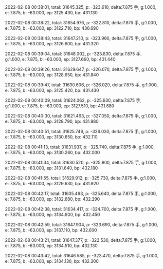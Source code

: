 2022-02-08 00:38:01, total: 31645.325, p: -323.610, delta:7.875 手, g:1.000, e: 7.875, b: -63.000, ep: 3125.430, bp: 431.130

2022-02-08 00:38:22, total: 31654.976, p: -322.810, delta:7.875 手, g:1.000, e: 7.875, b: -63.000, ep: 3122.710, bp: 430.690

2022-02-08 00:38:43, total: 31647.210, p: -323.960, delta:7.875 手, g:1.000, e: 7.875, b: -63.000, ep: 3126.600, bp: 431.320

2022-02-08 00:39:04, total: 31648.002, p: -323.830, delta:7.875 手, g:1.000, e: 7.875, b: -63.000, ep: 3127.690, bp: 431.440

2022-02-08 00:39:26, total: 31629.647, p: -326.070, delta:7.875 手, g:1.000, e: 7.875, b: -63.000, ep: 3128.650, bp: 431.840

2022-02-08 00:39:47, total: 31630.606, p: -326.020, delta:7.875 手, g:1.000, e: 7.875, b: -63.000, ep: 3125.420, bp: 431.430

2022-02-08 00:40:09, total: 31624.062, p: -325.930, delta:7.875 手, g:1.000, e: 7.875, b: -63.000, ep: 3127.510, bp: 431.680

2022-02-08 00:40:30, total: 31621.463, p: -327.050, delta:7.875 手, g:1.000, e: 7.875, b: -63.000, ep: 3128.790, bp: 431.980

2022-02-08 00:40:51, total: 31625.746, p: -326.030, delta:7.875 手, g:1.000, e: 7.875, b: -63.000, ep: 3130.850, bp: 432.110

2022-02-08 00:41:13, total: 31631.937, p: -325.740, delta:7.875 手, g:1.000, e: 7.875, b: -63.000, ep: 3130.260, bp: 432.000

2022-02-08 00:41:34, total: 31630.520, p: -325.800, delta:7.875 手, g:1.000, e: 7.875, b: -63.000, ep: 3131.640, bp: 432.180

2022-02-08 00:41:55, total: 31629.912, p: -325.730, delta:7.875 手, g:1.000, e: 7.875, b: -63.000, ep: 3129.630, bp: 431.920

2022-02-08 00:42:17, total: 31635.493, p: -325.640, delta:7.875 手, g:1.000, e: 7.875, b: -63.000, ep: 3132.680, bp: 432.290

2022-02-08 00:42:38, total: 31634.417, p: -324.700, delta:7.875 手, g:1.000, e: 7.875, b: -63.000, ep: 3134.900, bp: 432.450

2022-02-08 00:42:59, total: 31647.904, p: -323.690, delta:7.875 手, g:1.000, e: 7.875, b: -63.000, ep: 3137.110, bp: 432.600

2022-02-08 00:43:21, total: 31647.377, p: -322.530, delta:7.875 手, g:1.000, e: 7.875, b: -63.000, ep: 3134.510, bp: 432.130

2022-02-08 00:43:42, total: 31646.585, p: -323.470, delta:7.875 手, g:1.000, e: 7.875, b: -63.000, ep: 3134.130, bp: 432.200